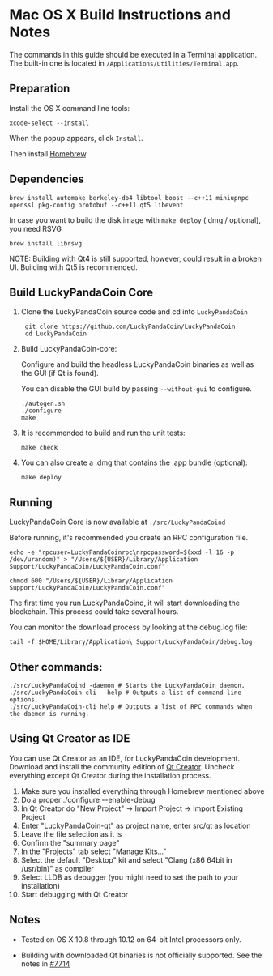 Mac OS X Build Instructions and Notes
====================================
The commands in this guide should be executed in a Terminal application.
The built-in one is located in `/Applications/Utilities/Terminal.app`.

Preparation
-----------
Install the OS X command line tools:

`xcode-select --install`

When the popup appears, click `Install`.

Then install [Homebrew](http://brew.sh).

Dependencies
----------------------

    brew install automake berkeley-db4 libtool boost --c++11 miniupnpc openssl pkg-config protobuf --c++11 qt5 libevent

In case you want to build the disk image with `make deploy` (.dmg / optional), you need RSVG

    brew install librsvg

NOTE: Building with Qt4 is still supported, however, could result in a broken UI. Building with Qt5 is recommended.

Build LuckyPandaCoin Core
------------------------

1. Clone the LuckyPandaCoin source code and cd into `LuckyPandaCoin`

        git clone https://github.com/LuckyPandaCoin/LuckyPandaCoin
        cd LuckyPandaCoin

2.  Build LuckyPandaCoin-core:

    Configure and build the headless LuckyPandaCoin binaries as well as the GUI (if Qt is found).

    You can disable the GUI build by passing `--without-gui` to configure.

        ./autogen.sh
        ./configure
        make

3.  It is recommended to build and run the unit tests:

        make check

4.  You can also create a .dmg that contains the .app bundle (optional):

        make deploy

Running
-------

LuckyPandaCoin Core is now available at `./src/LuckyPandaCoind`

Before running, it's recommended you create an RPC configuration file.

    echo -e "rpcuser=LuckyPandaCoinrpc\nrpcpassword=$(xxd -l 16 -p /dev/urandom)" > "/Users/${USER}/Library/Application Support/LuckyPandaCoin/LuckyPandaCoin.conf"

    chmod 600 "/Users/${USER}/Library/Application Support/LuckyPandaCoin/LuckyPandaCoin.conf"

The first time you run LuckyPandaCoind, it will start downloading the blockchain. This process could take several hours.

You can monitor the download process by looking at the debug.log file:

    tail -f $HOME/Library/Application\ Support/LuckyPandaCoin/debug.log

Other commands:
-------

    ./src/LuckyPandaCoind -daemon # Starts the LuckyPandaCoin daemon.
    ./src/LuckyPandaCoin-cli --help # Outputs a list of command-line options.
    ./src/LuckyPandaCoin-cli help # Outputs a list of RPC commands when the daemon is running.

Using Qt Creator as IDE
------------------------
You can use Qt Creator as an IDE, for LuckyPandaCoin development.
Download and install the community edition of [Qt Creator](https://www.qt.io/download/).
Uncheck everything except Qt Creator during the installation process.

1. Make sure you installed everything through Homebrew mentioned above
2. Do a proper ./configure --enable-debug
3. In Qt Creator do "New Project" -> Import Project -> Import Existing Project
4. Enter "LuckyPandaCoin-qt" as project name, enter src/qt as location
5. Leave the file selection as it is
6. Confirm the "summary page"
7. In the "Projects" tab select "Manage Kits..."
8. Select the default "Desktop" kit and select "Clang (x86 64bit in /usr/bin)" as compiler
9. Select LLDB as debugger (you might need to set the path to your installation)
10. Start debugging with Qt Creator

Notes
-----

* Tested on OS X 10.8 through 10.12 on 64-bit Intel processors only.

* Building with downloaded Qt binaries is not officially supported. See the notes in [#7714](https://github.com/LuckyPandaCoin/LuckyPandaCoin/issues/7714)
